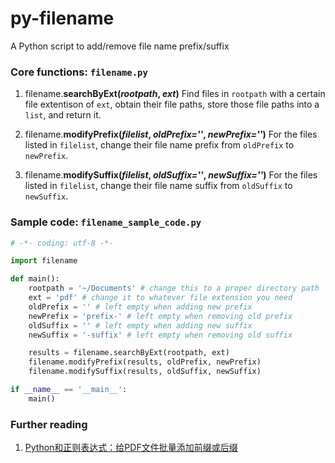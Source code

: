 # py-filename
A Python script to add/remove file name prefix/suffix

### Core functions: `filename.py`
1. filename.**searchByExt(***rootpath*, *ext***)**
Find files in `rootpath` with a certain file extentison of `ext`, obtain their file paths, store those file paths into a `list`, and return it.

2. filename.**modifyPrefix(***filelist*, *oldPrefix=''*, *newPrefix=''***)**
For the files listed in `filelist`, change their file name prefix from `oldPrefix` to `newPrefix`.

3. filename.**modifySuffix(***filelist*, *oldSuffix=''*, *newSuffix=''***)**
For the files listed in `filelist`, change their file name suffix from `oldSuffix` to `newSuffix`.

### Sample code: `filename_sample_code.py`
```python
# -*- coding: utf-8 -*-

import filename

def main():
    rootpath = '~/Documents' # change this to a proper directory path
    ext = 'pdf' # change it to whatever file extension you need
    oldPrefix = '' # left empty when adding new prefix
    newPrefix = 'prefix-' # left empty when removing old prefix
    oldSuffix = '' # left empty when adding new suffix
    newSuffix = '-suffix' # left empty when removing old suffix

    results = filename.searchByExt(rootpath, ext)
    filename.modifyPrefix(results, oldPrefix, newPrefix)
    filename.modifySuffix(results, oldSuffix, newSuffix)

if __name__ == '__main__':
    main()
```

### Further reading
1. [Python和正则表达式：给PDF文件批量添加前缀或后缀](http://research.irockbunny.com/post/100749403437/python-pdf)
